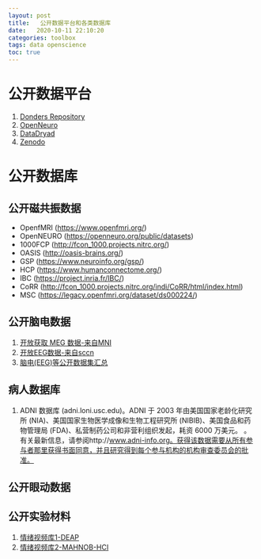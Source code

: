 ```yaml
---
layout: post
title:   公开数据平台和各类数据库
date:   2020-10-11 22:10:20
categories: toolbox
tags: data openscience
toc: true
---
```


# 公开数据平台

1. [Donders Repository](https://data.donders.ru.nl/collections/published?0)
2. [OpenNeuro](https://openneuro.org/)
3. [DataDryad](https://datadryad.org/stash/)
4. [Zenodo](https://zenodo.org/)

# 公开数据库

## 公开磁共振数据

* OpenfMRI (https://www.openfmri.org/)
* OpenNEURO (https://openneuro.org/public/datasets)
* 1000FCP (http://fcon_1000.projects.nitrc.org/)
* OASIS (http://oasis-brains.org/)
* GSP (https://www.neuroinfo.org/gsp/)
* HCP (https://www.humanconnectome.org/)
* IBC (https://project.inria.fr/IBC/)
* CoRR (http://fcon_1000.projects.nitrc.org/indi/CoRR/html/index.html)
* MSC (https://legacy.openfmri.org/dataset/ds000224/)

## 公开脑电数据

1. [开放获取 MEG 数据-来自MNI](https://mp.weixin.qq.com/s?__biz=MzUyMzQ4NDQ4OA==&mid=2247483893&idx=1&sn=589c10281941a0e094fc0b159f1633ce&chksm=fa3aadd2cd4d24c4f9f20013ea1af9fdd5121b8fe3057ecf325948e017d5e7e66cac67a5fd47&mpshare=1&scene=1&srcid=1123qnmkBYJeL6fUn3FJtx2v&sharer_sharetime=1606085294393&sharer_shareid=4905f7abc86408fc345b135a8501550f&key=de283432bfeee2699a385e2ccbaecd63ff46ac56bec161c9276e28ade5986a0c2177d4aee4e58fa733d213201967120dc4e06af20b2ac4b9138da9e614abb6b69b83e1185a5982478dcd8709d0f0539b806d8ac8eec05f323fcd52164a83052b92cceb85f1b4cee0b6a6852622ef77777c01089c40dd617e50540e706132c470&ascene=1&uin=MTcxODg3OTg2NA%3D%3D&devicetype=Windows+10+x64&version=6300002f&lang=zh_CN&exportkey=AdC7YaJAs%2FAEXTjtXqpxmXo%3D&pass_ticket=nZ2PuKvH%2F3zKaHbc98t3t367ohx%2FmNKRXsVGWnT4a7hH6MRL4lPDVigb7mOSUocx&wx_header=0)
2. [开放EEG数据-来自sccn](https://sccn.ucsd.edu/~arno/fam2data/publicly_available_EEG_data.html)
3. [脑电(EEG)等公开数据集汇总](https://zhuanlan.zhihu.com/p/138286382)

## 病人数据库

1. ADNI 数据库 (adni.loni.usc.edu)。ADNI 于 2003 年由美国国家老龄化研究所 (NIA)、美国国家生物医学成像和生物工程研究所 (NIBIB)、美国食品和药物管理局 (FDA)、私营制药公司和非营利组织发起，耗资 6000 万美元。 。有关最新信息，请参阅http://www.adni-info.org。获得该数据需要从所有参与者那里获得书面同意，并且研究得到每个参与机构的机构审查委员会的批准。

## 公开眼动数据

## 公开实验材料

1. [情绪视频库1-DEAP](http://www.eecs.qmul.ac.uk/mmv/datasets/deap/download.html)
2. [情绪视频库2-MAHNOB-HCI](https://ieeexplore.ieee.org/abstract/document/5975141/authors#authors)
